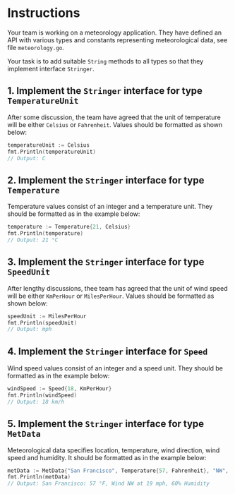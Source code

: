 # Instructions

Your team is working on a meteorology application. 
They have defined an API with various types and constants representing meteorological data, see file `meteorology.go`. 
  
Your task is to add suitable `String` methods to all types so that they implement interface `Stringer`. 

## 1. Implement the `Stringer` interface for type `TemperatureUnit`

After some discussion, the team have agreed that the unit of temperature will be either `Celsius` or `Fahrenheit`. Values should be formatted as shown below: 

```go 
temperatureUnit := Celsius
fmt.Println(temperatureUnit)
// Output: C 
```

## 2. Implement the `Stringer` interface for type  `Temperature`

Temperature values consist of an integer and a temperature unit. They should be formatted as in the example below: 

```go
temperature := Temperature{21, Celsius}
fmt.Println(temperature) 
// Output: 21 °C
```

## 3. Implement the `Stringer` interface for type `SpeedUnit`

After lengthy discussions, thee team has agreed that the unit of wind speed will be either `KmPerHour` or `MilesPerHour`. Values should be formatted as shown below: 

```go 
speedUnit := MilesPerHour
fmt.Println(speedUnit)
// Output: mph
```

## 4. Implement the `Stringer` interface for `Speed` 

Wind speed values consist of an integer and a speed unit. They should be formatted as in the example below: 

```go 
windSpeed := Speed{18, KmPerHour}
fmt.Println(windSpeed)
// Output: 18 km/h
```

## 5. Implement the `Stringer` interface for type `MetData`

Meteorological data specifies location, temperature, wind direction, wind speed
and humidity. It should be formatted as in the example below: 

```go 
metData := MetData{"San Francisco", Temperature{57, Fahrenheit}, "NW", Speed{19, MilesPerHour}, 60}
fmt.Println(metData) 
// Output: San Francisco: 57 °F, Wind NW at 19 mph, 60% Humidity
```
